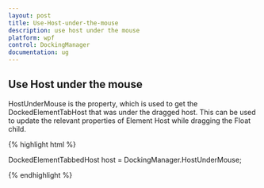 ```yaml
---
layout: post
title: Use-Host-under-the-mouse
description: use host under the mouse
platform: wpf
control: DockingManager
documentation: ug
---
```


## Use Host under the mouse

HostUnderMouse is the property, which is used to get the DockedElementTabHost that was under the dragged host. This can be used to update the relevant properties of Element Host while dragging the Float child.

{% highlight html %}



DockedElementTabbedHost host = DockingManager.HostUnderMouse;


{% endhighlight  %}
